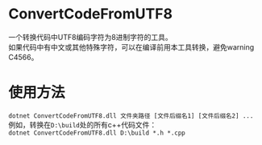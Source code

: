 ﻿# ConvertCodeFromUTF8
一个转换代码中UTF8编码字符为8进制字符的工具。  
如果代码中有中文或其他特殊字符，可以在编译前用本工具转换，避免warning C4566。
# 使用方法
`dotnet ConvertCodeFromUTF8.dll 文件夹路径 [文件后缀名1] [文件后缀名2] ...`  
例如，转换在`D:\build`处的所有c++代码文件：  
`dotnet ConvertCodeFromUTF8.dll D:\build *.h *.cpp`  